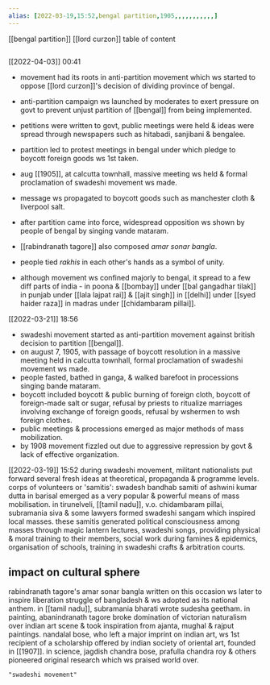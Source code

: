 ```yaml
---
alias: [2022-03-19,15:52,bengal partition,1905,,,,,,,,,,,]
---
```

[[bengal partition]] [[lord curzon]]
table of content
```toc
```

[[2022-04-03]] 00:41
- movement had its roots in anti-partition movement which ws started to oppose [[lord curzon]]'s decision of dividing province of bengal.
- anti-partition campaign ws launched by moderates to exert pressure on govt to prevent unjust partition of [[bengal]] from being implemented.
- petitions were written to govt, public meetings were held & ideas were spread through newspapers such as hitabadi, sanjibani & bengalee.
- partition led to protest meetings in bengal under which pledge to boycott foreign goods ws 1st taken.

- aug [[1905]], at calcutta townhall, massive meeting ws held & formal proclamation of swadeshi movement ws made.
- message ws propagated to boycott goods such as manchester cloth & liverpool salt.
- after partition came into force, widespread opposition ws shown by people of bengal by singing vande mataram.
- [[rabindranath tagore]] also composed *amar sonar bangla*.
- people tied *rakhis* in each other's hands as a symbol of unity.
- although movement ws confined majorly to bengal, it spread to a few diff parts of india -
	in poona & [[bombay]] under [[bal gangadhar tilak]]
	in punjab under [[lala lajpat rai]] & [[ajit singh]]
	in [[delhi]] under [[syed haider raza]]
	in madras under [[chidambaram pillai]].

[[2022-03-21]] 18:56
- swadeshi movement started as anti-partition movement against british decision to partition [[bengal]].
- on august 7, 1905, with passage of boycott resolution in a massive meeting held in calcutta townhall, formal proclamation of swadeshi movement ws made.
- people fasted, bathed in ganga, & walked barefoot in processions singing bande mataram.
- boycott included boycott & public burning of foreign cloth, boycott of foreign-made salt or sugar, refusal by priests to ritualize marriages involving exchange of foreign goods, refusal by wshermen to wsh foreign clothes.
- public meetings & processions emerged as major methods of mass mobilization.
- by 1908 movement fizzled out due to aggressive repression by govt & lack of effective organization.

[[2022-03-19]] 15:52
during swadeshi movement, militant nationalists put forward several fresh ideas at theoretical, propaganda & programme levels.
corps of volunteers or 'samitis':
swadesh bandhab samiti of ashwini kumar dutta in barisal emerged as a very popular & powerful means of mass mobilisation.
in tirunelveli, [[tamil nadu]], v.o. chidambaram pillai, subramania siva & some lawyers formed swadeshi sangam which inspired local masses.
these samitis generated political consciousness among masses through magic lantern lectures, swadeshi songs, providing physical & moral training to their members,
social work during famines & epidemics, organisation of schools, training in swadeshi crafts & arbitration courts.
## impact on cultural sphere
rabindranath tagore's amar sonar bangla written on this occasion ws later to inspire liberation struggle of bangladesh & ws adopted as its national anthem.
in [[tamil nadu]], subramania bharati wrote sudesha geetham.
in painting, abanindranath tagore broke domination of victorian naturalism over indian art scene & took inspiration from ajanta, mughal & rajput paintings.
nandalal bose, who left a major imprint on indian art, ws 1st recipient of a scholarship offered by indian society of oriental art, founded in [[1907]]. in science, jagdish chandra bose, prafulla chandra roy & others pioneered original research which ws praised world over.
```query
"swadeshi movement"
```